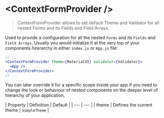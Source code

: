 # &lt;ContextFormProvider /&gt;

> ContextFormProvider allows to set default Theme and Validator for all nested Forms and its Fields and Field Arrays.

Used to provide a configuration for all the nested `Forms` and its `Fields` and `Field Arrays`. Usually you would initialize it at the very top of your components hirerarchy in either `index.js` or `App.js` file:

```jsx
// ...
<ContextFormProvider theme={MaterialUI} validator={Validator}>
  <App />
</ContextFormProvider>
// ...
```

You can later override it for a specific scope inside your app if you need to change the look or behaviour of nested components on the deeper level of hierarchy of your application.

| Property | Definition | Default |
| --- | --- |
| theme | Defines the current theme | `SimpleTheme` |

